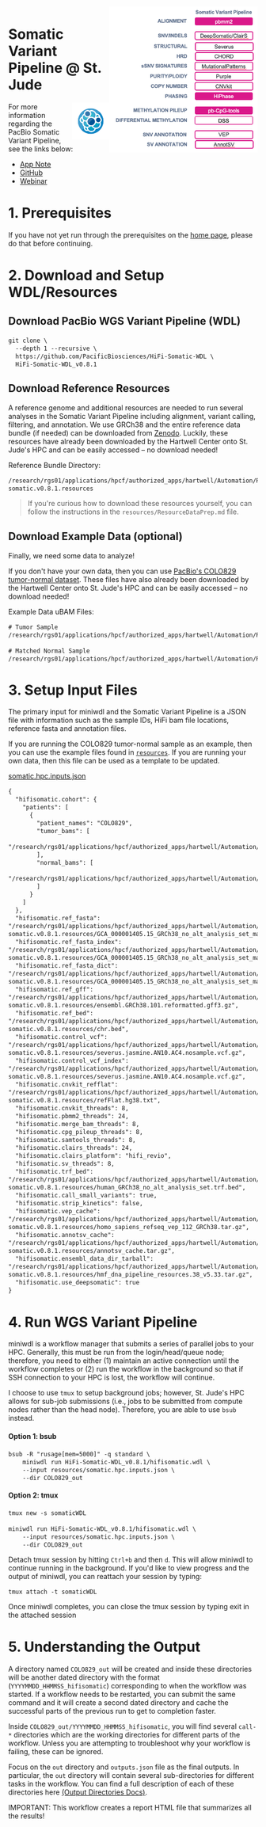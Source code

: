 <img align="right" src="../imgs/SomaticWorkflow.png" width="300" />

# Somatic Variant Pipeline @ St. Jude

<img align="right" src="../imgs/SomaticLogo.svg" width="75" />

For more information regarding the PacBio Somatic Variant Pipeline, see the links below:

- [App Note](https://www.pacb.com/wp-content/uploads/Application-note-Robust-detection-of-somatic-variants-from-tumor-normal-samples-with-highly-accurate-long-read-whole-genome-sequencing.pdf)
- [GitHub](https://github.com/PacificBiosciences/HiFi-somatic-WDL)
- [Webinar](https://programs.pacb.com/l/1652/2024-08-20/44rwp7?utm_source=Website&utm_medium=eventsPage&utm_term=button&utm_content=RegisterCTA&utm_campaign=2024-08-Webinar-BFX-Cancer-OnDemand)

# 1. Prerequisites
If you have not yet run through the prerequisites on the [home page](https://github.com/RhettRautsaw/StJude_PacBio-WDL-tutorial), please do that before continuing. 

# 2. Download and Setup WDL/Resources
## Download PacBio WGS Variant Pipeline (WDL)
```
git clone \
  --depth 1 --recursive \
  https://github.com/PacificBiosciences/HiFi-Somatic-WDL \
  HiFi-Somatic-WDL_v0.8.1
```

## Download Reference Resources
A reference genome and additional resources are needed to run several analyses in the Somatic Variant Pipeline including alignment, variant calling, filtering, and annotation. We use GRCh38  and the entire reference data bundle (if needed) can be downloaded from [Zenodo](https://doi.org/10.5281/zenodo.8327933). Luckily, these resources have already been downloaded by the Hartwell Center onto St. Jude's HPC and can be easily accessed – no download needed! 

Reference Bundle Directory:
```
/research/rgs01/applications/hpcf/authorized_apps/hartwell/Automation/REF/wdl-somatic.v0.8.1.resources
```
> If you're curious how to download these resources yourself, you can follow the instructions in the `resources/ResourceDataPrep.md` file.

## Download Example Data (optional)
Finally, we need some data to analyze!

If you don't have your own data, then you can use [PacBio's COLO829 tumor-normal dataset](https://downloads.pacbcloud.com/public/revio/2023Q2/COLO829/). These files have also already been downloaded by the Hartwell Center onto St. Jude's HPC and can be easily accessed – no download needed! 

Example Data uBAM Files:
```
# Tumor Sample
/research/rgs01/applications/hpcf/authorized_apps/hartwell/Automation/REF/example_data/COLO829.tumor.bam

# Matched Normal Sample
/research/rgs01/applications/hpcf/authorized_apps/hartwell/Automation/REF/example_data/COLO829.normal.bam
```

# 3. Setup Input Files
The primary input for miniwdl and the Somatic Variant Pipeline is a JSON file with information such as the sample IDs, HiFi bam file locations, reference fasta and annotation files. 

If you are running the COLO829 tumor-normal sample as an example, then you can use the example files found in [`resources`](https://github.com/RhettRautsaw/StJude_PacBio-WDL-tutorial/tree/main/Somatic_Variant_Pipeline/resources). If you are running your own data, then this file can be used as a template to be updated.

[somatic.hpc.inputs.json](https://github.com/RhettRautsaw/StJude_PacBio-WDL-tutorial/blob/main/Somatic_Variant_Pipeline/resources/somatic.hpc.inputs.json)
```
{
  "hifisomatic.cohort": {
    "patients": [
      {
        "patient_names": "COLO829",
        "tumor_bams": [
          "/research/rgs01/applications/hpcf/authorized_apps/hartwell/Automation/REF/example_data/COLO829.tumor.bam"
        ],
        "normal_bams": [
          "/research/rgs01/applications/hpcf/authorized_apps/hartwell/Automation/REF/example_data/COLO829.normal.bam"
        ]
      }
    ]
  },
  "hifisomatic.ref_fasta": "/research/rgs01/applications/hpcf/authorized_apps/hartwell/Automation/REF/wdl-somatic.v0.8.1.resources/GCA_000001405.15_GRCh38_no_alt_analysis_set_maskedGRC_exclusions_v2.fasta",
  "hifisomatic.ref_fasta_index": "/research/rgs01/applications/hpcf/authorized_apps/hartwell/Automation/REF/wdl-somatic.v0.8.1.resources/GCA_000001405.15_GRCh38_no_alt_analysis_set_maskedGRC_exclusions_v2.fasta.fai",
  "hifisomatic.ref_fasta_dict": "/research/rgs01/applications/hpcf/authorized_apps/hartwell/Automation/REF/wdl-somatic.v0.8.1.resources/GCA_000001405.15_GRCh38_no_alt_analysis_set_maskedGRC_exclusions_v2.dict",
  "hifisomatic.ref_gff": "/research/rgs01/applications/hpcf/authorized_apps/hartwell/Automation/REF/wdl-somatic.v0.8.1.resources/ensembl.GRCh38.101.reformatted.gff3.gz",
  "hifisomatic.ref_bed": "/research/rgs01/applications/hpcf/authorized_apps/hartwell/Automation/REF/wdl-somatic.v0.8.1.resources/chr.bed",
  "hifisomatic.control_vcf": "/research/rgs01/applications/hpcf/authorized_apps/hartwell/Automation/REF/wdl-somatic.v0.8.1.resources/severus.jasmine.AN10.AC4.nosample.vcf.gz",
  "hifisomatic.control_vcf_index": "/research/rgs01/applications/hpcf/authorized_apps/hartwell/Automation/REF/wdl-somatic.v0.8.1.resources/severus.jasmine.AN10.AC4.nosample.vcf.gz",
  "hifisomatic.cnvkit_refflat": "/research/rgs01/applications/hpcf/authorized_apps/hartwell/Automation/REF/wdl-somatic.v0.8.1.resources/refFlat.hg38.txt",
  "hifisomatic.cnvkit_threads": 8,
  "hifisomatic.pbmm2_threads": 24,
  "hifisomatic.merge_bam_threads": 8,
  "hifisomatic.cpg_pileup_threads": 8,
  "hifisomatic.samtools_threads": 8,
  "hifisomatic.clairs_threads": 24,
  "hifisomatic.clairs_platform": "hifi_revio",
  "hifisomatic.sv_threads": 8,
  "hifisomatic.trf_bed": "/research/rgs01/applications/hpcf/authorized_apps/hartwell/Automation/REF/wdl-somatic.v0.8.1.resources/human_GRCh38_no_alt_analysis_set.trf.bed",
  "hifisomatic.call_small_variants": true,
  "hifisomatic.strip_kinetics": false,
  "hifisomatic.vep_cache": "/research/rgs01/applications/hpcf/authorized_apps/hartwell/Automation/REF/wdl-somatic.v0.8.1.resources/homo_sapiens_refseq_vep_112_GRCh38.tar.gz",
  "hifisomatic.annotsv_cache": "/research/rgs01/applications/hpcf/authorized_apps/hartwell/Automation/REF/wdl-somatic.v0.8.1.resources/annotsv_cache.tar.gz",
  "hifisomatic.ensembl_data_dir_tarball": "/research/rgs01/applications/hpcf/authorized_apps/hartwell/Automation/REF/wdl-somatic.v0.8.1.resources/hmf_dna_pipeline_resources.38_v5.33.tar.gz",
  "hifisomatic.use_deepsomatic": true
}
```

# 4. Run WGS Variant Pipeline

miniwdl is a workflow manager that submits a series of parallel jobs to your HPC. Generally, this must be run from the login/head/queue node; therefore, you need to either (1) maintain an active connection until the workflow completes or (2) run the workflow in the background so that if SSH connection to your HPC is lost, the workflow will continue. 

I choose to use `tmux` to setup background jobs; however, St. Jude's HPC allows for sub-job submissions (i.e., jobs to be submitted from compute nodes rather than the head node). Therefore, you are able to use `bsub` instead. 

#### Option 1: bsub
```
bsub -R "rusage[mem=5000]" -q standard \
	miniwdl run HiFi-Somatic-WDL_v0.8.1/hifisomatic.wdl \
	--input resources/somatic.hpc.inputs.json \
	--dir COLO829_out
```

#### Option 2: tmux
```
tmux new -s somaticWDL

miniwdl run HiFi-Somatic-WDL_v0.8.1/hifisomatic.wdl \
	--input resources/somatic.hpc.inputs.json \
	--dir COLO829_out
```

Detach tmux session by hitting `Ctrl+b` and then `d`. This will allow miniwdl to continue running in the background. If you'd like to view progress and the output of miniwdl, you can reattach your session by typing:

```
tmux attach -t somaticWDL
```

Once miniwdl completes, you can close the tmux session by typing exit in the attached session

# 5. Understanding the Output
A directory named `COLO829_out` will be created and inside these directories will be another dated directory with the format (`YYYYMMDD_HHMMSS_hifisomatic`) corresponding to when the workflow was started. If a workflow needs to be restarted, you can submit the same command and it will create a second dated directory and cache the successful parts of the previous run to get to completion faster.

Inside `COLO829_out/YYYYMMDD_HHMMSS_hifisomatic`, you will find several `call-*` directories which are the working directories for different parts of the workflow. Unless you are attempting to troubleshoot why your workflow is failing, these can be ignored. 

Focus on the `out` directory and `outputs.json` file as the final outputs. In particular, the `out` directory will contain several sub-directories for different tasks in the workflow. You can find a full description of each of these directories here [(Output Directories Docs)](https://github.com/PacificBiosciences/HiFi-somatic-WDL/blob/main/docs/output.md).

IMPORTANT: This workflow creates a report HTML file that summarizes all the results! 

